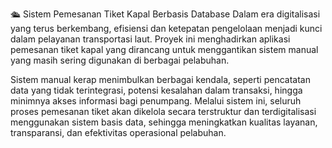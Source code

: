 🛳️ Sistem Pemesanan Tiket Kapal Berbasis Database
Dalam era digitalisasi yang terus berkembang, efisiensi dan ketepatan pengelolaan menjadi kunci dalam pelayanan transportasi laut. Proyek ini menghadirkan aplikasi pemesanan tiket kapal yang dirancang untuk menggantikan sistem manual yang masih sering digunakan di berbagai pelabuhan.

Sistem manual kerap menimbulkan berbagai kendala, seperti pencatatan data yang tidak terintegrasi, potensi kesalahan dalam transaksi, hingga minimnya akses informasi bagi penumpang. Melalui sistem ini, seluruh proses pemesanan tiket akan dikelola secara terstruktur dan terdigitalisasi menggunakan sistem basis data, sehingga meningkatkan kualitas layanan, transparansi, dan efektivitas operasional pelabuhan.
